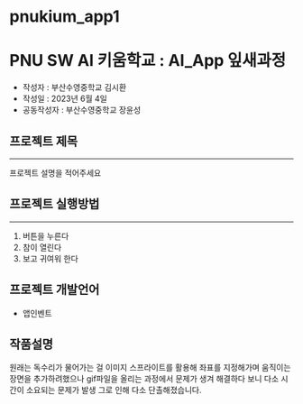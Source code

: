# pnukium_app1
# PNU SW AI 키움학교 : AI_App 잎새과정 
+ 작성자 : 부산수영중학교 김시환
+ 작성일 : 2023년 6월 4일
+ 공동작성자 : 부산수영중학교 장윤성
## 프로젝트 제목
---
프로젝트 설명을 적어주세요

## 프로젝트 실행방법
---
1. 버튼을 누른다
2. 참이 열린다
3. 보고 귀여워 한다


## 프로젝트 개발언어
+ 앱인벤트

## 작품설명
원래는 독수리가 물어가는 걸 이미지 스프라이트를 활용해 좌표를 지정해가며 움직이는 장면을 추가하려했으나 gif파일을 올리는 과정에서 문제가 생겨 해결하다 보니 다소 시간이 소요되는 문제가 발생 그로 인해 다소 단촐해졌습니다.
